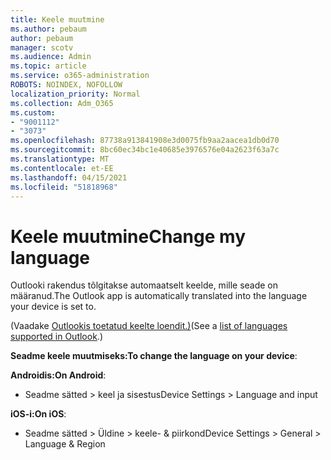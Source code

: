 ```yaml
---
title: Keele muutmine
ms.author: pebaum
author: pebaum
manager: scotv
ms.audience: Admin
ms.topic: article
ms.service: o365-administration
ROBOTS: NOINDEX, NOFOLLOW
localization_priority: Normal
ms.collection: Adm_O365
ms.custom:
- "9001112"
- "3073"
ms.openlocfilehash: 87738a913841908e3d0075fb9aa2aacea1db0d70
ms.sourcegitcommit: 8bc60ec34bc1e40685e3976576e04a2623f63a7c
ms.translationtype: MT
ms.contentlocale: et-EE
ms.lasthandoff: 04/15/2021
ms.locfileid: "51818968"
---
```

# <a name="change-my-language"></a><span data-ttu-id="b635b-102">Keele muutmine</span><span class="sxs-lookup"><span data-stu-id="b635b-102">Change my language</span></span>

<span data-ttu-id="b635b-103">Outlooki rakendus tõlgitakse automaatselt keelde, mille seade on määranud.</span><span class="sxs-lookup"><span data-stu-id="b635b-103">The Outlook app is automatically translated into the language your device is set to.</span></span> 

<span data-ttu-id="b635b-104">(Vaadake [Outlookis toetatud keelte loendit.)](https://acompli.helpshift.com/a/outlook/?s=general-questions&f=in-which-languages-is-your-app-translated)</span><span class="sxs-lookup"><span data-stu-id="b635b-104">(See a [list of languages supported in Outlook](https://acompli.helpshift.com/a/outlook/?s=general-questions&f=in-which-languages-is-your-app-translated).)</span></span> 

<span data-ttu-id="b635b-105">**Seadme keele muutmiseks:**</span><span class="sxs-lookup"><span data-stu-id="b635b-105">**To change the language on your device**:</span></span> 

<span data-ttu-id="b635b-106">**Androidis:**</span><span class="sxs-lookup"><span data-stu-id="b635b-106">**On Android**:</span></span> 

- <span data-ttu-id="b635b-107">Seadme sätted > keel ja sisestus</span><span class="sxs-lookup"><span data-stu-id="b635b-107">Device Settings > Language and input</span></span> 

<span data-ttu-id="b635b-108">**iOS-i:**</span><span class="sxs-lookup"><span data-stu-id="b635b-108">**On iOS**:</span></span> 

- <span data-ttu-id="b635b-109">Seadme sätted > Üldine > keele- & piirkond</span><span class="sxs-lookup"><span data-stu-id="b635b-109">Device Settings > General > Language & Region</span></span> 
